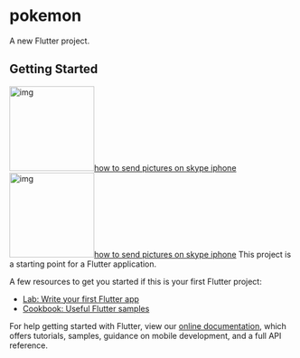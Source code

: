 # pokemon

A new Flutter project.

## Getting Started

<a href="https://ibb.co/F7rffjg"><img src="https://i.ibb.co/HgSMMkn/img.jpg" height='150px' alt="img" border="0"></a><a target='_blank' href='https://imgbb.com/'>how to send pictures on skype iphone</a>
<a href="https://ibb.co/F7rffjg"><img src="https://i.ibb.co/HgSMMkn/img.jpg" height='150px' alt="img" border="0"></a><a target='_blank' href='https://imgbb.com/'>how to send pictures on skype iphone</a>
This project is a starting point for a Flutter application.

A few resources to get you started if this is your first Flutter project:

- [Lab: Write your first Flutter app](https://flutter.dev/docs/get-started/codelab)
- [Cookbook: Useful Flutter samples](https://flutter.dev/docs/cookbook)

For help getting started with Flutter, view our
[online documentation](https://flutter.dev/docs), which offers tutorials,
samples, guidance on mobile development, and a full API reference.

